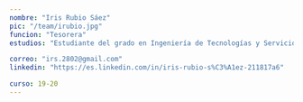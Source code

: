 ```yaml
---
nombre: "Iris Rubio Sáez"
pic: "/team/irubio.jpg"
funcion: "Tesorera"
estudios: "Estudiante del grado en Ingeniería de Tecnologías y Servicios de Telecomunicación"

correo: "irs.2802@gmail.com"
linkedin: "https://es.linkedin.com/in/iris-rubio-s%C3%A1ez-211817a6"

curso: 19-20
---
```

